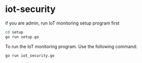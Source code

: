 # iot-security

if you are admin, run IoT monitoring setup program first
```bash
cd setup
go run setup.go
```

To run the IoT monitoring program. Use the following command:
```bash
go run iot_security.go
```
